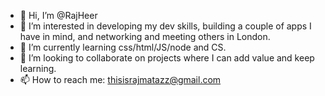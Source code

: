 - 👋 Hi, I’m @RajHeer
- 👀 I’m interested in developing my dev skills, building a couple of apps I have in mind, and networking and meeting others in London.
- 🌱 I’m currently learning css/html/JS/node and CS.
- 💞️ I’m looking to collaborate on projects where I can add value and keep learning. 
- 📫 How to reach me: thisisrajmatazz@gmail.com

<!---
RajHeer/RajHeer is a ✨ special ✨ repository because its `README.md` (this file) appears on your GitHub profile.
You can click the Preview link to take a look at your changes.
--->

